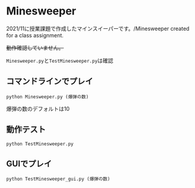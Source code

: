 # Minesweeper
2021/11に授業課題で作成したマインスイーパーです。/Minesweeper created for a class assignment.

~~動作確認していません。~~

`Minesweeper.py`と`TestMinesweeper.py`は確認

## コマンドラインでプレイ
```
python Minesweeper.py (爆弾の数)
```
爆弾の数のデフォルトは10

## 動作テスト
```
python TestMinesweeper.py 
```

## GUIでプレイ
```
python TestMinesweeper_gui.py (爆弾の数)
```
